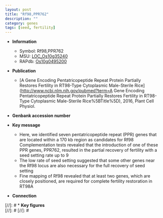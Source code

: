 ```yaml
---
layout: post
title: "Rf98,PPR762"
description: ""
category: genes
tags: [seed, fertility]
---
```


* **Information**  
    + Symbol: Rf98,PPR762  
    + MSU: [LOC_Os10g35240](http://rice.plantbiology.msu.edu/cgi-bin/ORF_infopage.cgi?orf=LOC_Os10g35240)  
    + RAPdb: [Os10g0495200](http://rapdb.dna.affrc.go.jp/viewer/gbrowse_details/irgsp1?name=Os10g0495200)  

* **Publication**  
    + [A Gene Encoding Pentatricopeptide Repeat Protein Partially Restores Fertility in RT98-Type Cytoplasmic Male-Sterile Rice](http://www.ncbi.nlm.nih.gov/pubmed?term=A Gene Encoding Pentatricopeptide Repeat Protein Partially Restores Fertility in RT98-Type Cytoplasmic Male-Sterile Rice%5BTitle%5D), 2016, Plant Cell Physiol.

* **Genbank accession number**  

* **Key message**  
    + Here, we identified seven pentatricopeptide repeat (PPR) genes that are located within a 170 kb region as candidates for Rf98 Complementation tests revealed that the introduction of one of these PPR genes, PPR762, resulted in the partial recovery of fertility with a seed setting rate up to 9
    + The low rate of seed setting suggested that some other genes near the Rf98 locus are also necessary for the full recovery of seed setting
    + Fine mapping of Rf98 revealed that at least two genes, which are closely positioned, are required for complete fertility restoration in RT98A

* **Connection**  

[//]: # * **Key figures**  
[//]: # 
[//]: # 
